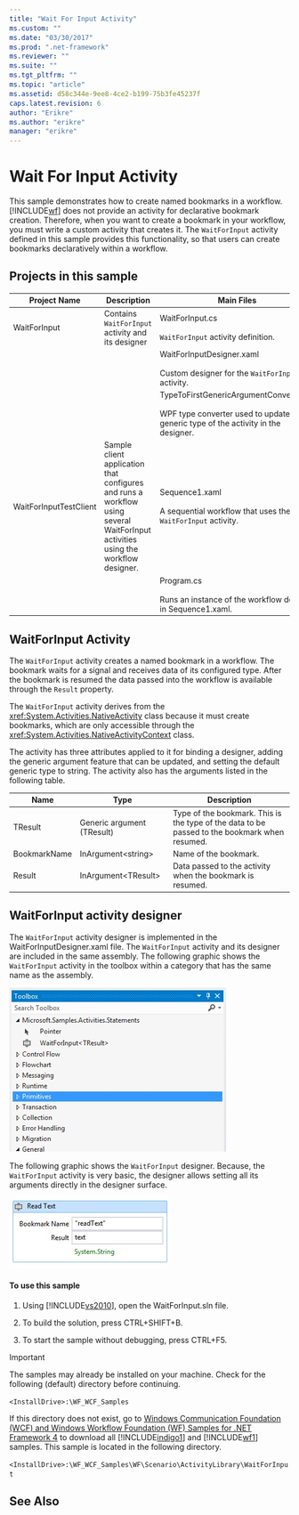 ```yaml
---
title: "Wait For Input Activity"
ms.custom: ""
ms.date: "03/30/2017"
ms.prod: ".net-framework"
ms.reviewer: ""
ms.suite: ""
ms.tgt_pltfrm: ""
ms.topic: "article"
ms.assetid: d58c344e-9ee8-4ce2-b199-75b3fe45237f
caps.latest.revision: 6
author: "Erikre"
ms.author: "erikre"
manager: "erikre"
---
```

# Wait For Input Activity
This sample demonstrates how to create named bookmarks in a workflow. [!INCLUDE[wf](../../../../includes/wf-md.md)] does not provide an activity for declarative bookmark creation. Therefore, when you want to create a bookmark in your workflow, you must write a custom activity that creates it. The `WaitForInput` activity defined in this sample provides this functionality, so that users can create bookmarks declaratively within a workflow.  
  
## Projects in this sample  
  
|**Project Name**|**Description**|**Main Files**|  
|-|-|-|  
|WaitForInput|Contains `WaitForInput` activity and its designer|WaitForInput.cs<br /><br /> `WaitForInput` activity definition.|  
|||WaitForInputDesigner.xaml<br /><br /> Custom designer for the `WaitForInput` activity.|  
|||TypeToFirstGenericArgumentConverter.cs<br /><br /> WPF type converter used to update the generic type of the activity in the designer.|  
|WaitForInputTestClient|Sample client application that configures and runs a workflow using several WaitForInput activities using the workflow designer.|Sequence1.xaml<br /><br /> A sequential workflow that uses the `WaitForInput` activity.|  
|||Program.cs<br /><br /> Runs an instance of the workflow defined in Sequence1.xaml.|  
  
## WaitForInput Activity  
 The `WaitForInput` activity creates a named bookmark in a workflow. The bookmark waits for a signal and receives data of its configured type. After the bookmark is resumed the data passed into the workflow is available through the `Result` property.  
  
 The `WaitForInput` activity derives from the <xref:System.Activities.NativeActivity> class because it must create bookmarks, which are only accessible through the <xref:System.Activities.NativeActivityContext> class.  
  
 The activity has three attributes applied to it for binding a designer, adding the generic argument feature that can be updated, and setting the default generic type to string. The activity also has the arguments  listed in the following table.  
  
|**Name**|**Type**|**Description**|  
|-|-|-|  
|TResult|Generic argument (TResult)|Type of the bookmark. This is the type of the data to be passed to the bookmark when resumed.|  
|BookmarkName|InArgument\<string>|Name of the bookmark.|  
|Result|InArgument\<TResult>|Data passed to the activity when the bookmark is resumed.|  
  
## WaitForInput activity designer  
 The `WaitForInput` activity designer is implemented in the WaitForInputDesigner.xaml file. The `WaitForInput` activity and its designer are included in the same assembly. The following graphic shows the `WaitForInput` activity in the toolbox within a category that has the same name as the assembly.  
  
 ![WaitForInput toolbox screenshot](../../../../docs/framework/windows-workflow-foundation/samples/media/waitforinputtoolbox.jpg "WaitForInputToolbox")  
  
 The following graphic shows the `WaitForInput` designer. Because, the `WaitForInput` activity is very basic, the designer allows setting all its arguments directly in the designer surface.  
  
 ![WaitForInput Activity Designer](../../../../docs/framework/windows-workflow-foundation/samples/media/waitforinputdesigner.jpg "WaitForInputDesigner")  
  
#### To use this sample  
  
1.  Using [!INCLUDE[vs2010](../../../../includes/vs2010-md.md)], open the WaitForInput.sln file.  
  
2.  To build the solution, press CTRL+SHIFT+B.  
  
3.  To start the sample without debugging, press CTRL+F5.  
  
> [!IMPORTANT]
>  The samples may already be installed on your machine. Check for the following (default) directory before continuing.  
>   
>  `<InstallDrive>:\WF_WCF_Samples`  
>   
>  If this directory does not exist, go to [Windows Communication Foundation (WCF) and Windows Workflow Foundation (WF) Samples for .NET Framework 4](http://go.microsoft.com/fwlink/?LinkId=150780) to download all [!INCLUDE[indigo1](../../../../includes/indigo1-md.md)] and [!INCLUDE[wf1](../../../../includes/wf1-md.md)] samples. This sample is located in the following directory.  
>   
>  `<InstallDrive>:\WF_WCF_Samples\WF\Scenario\ActivityLibrary\WaitForInput`  
  
## See Also

